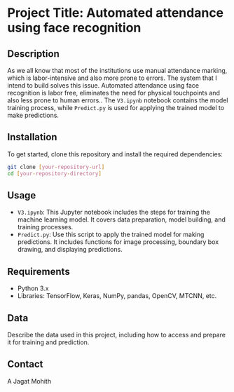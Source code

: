 # Project Title: Automated attendance using face recognition

## Description
As we all know that most of the institutions use manual attendance marking, which is labor-intensive and also more prone to errors. The system that I intend to build solves this issue. Automated attendance using face recognition is labor free, eliminates the need for physical touchpoints and also less prone to human errors.. The `V3.ipynb` notebook contains the model training process, while `Predict.py` is used for applying the trained model to make predictions.

## Installation
To get started, clone this repository and install the required dependencies:
```bash
git clone [your-repository-url]
cd [your-repository-directory]
```

## Usage
- `V3.ipynb`: This Jupyter notebook includes the steps for training the machine learning model. It covers data preparation, model building, and training processes.
- `Predict.py`: Use this script to apply the trained model for making predictions. It includes functions for image processing, boundary box drawing, and displaying predictions.

## Requirements
- Python 3.x
- Libraries: TensorFlow, Keras, NumPy, pandas, OpenCV, MTCNN, etc. 

## Data
Describe the data used in this project, including how to access and prepare it for training and prediction.

## Contact
A Jagat Mohith

